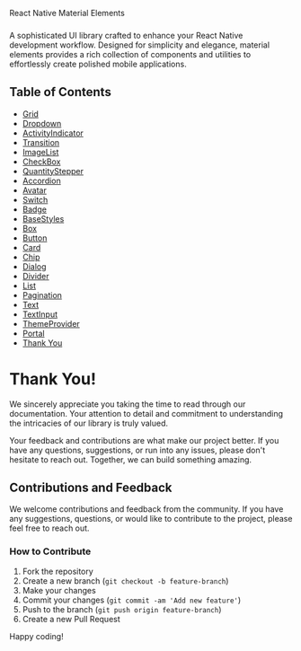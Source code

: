React Native Material Elements

###

A sophisticated UI library crafted to enhance your React Native development workflow. Designed for simplicity and elegance, material elements provides a rich collection of components and utilities to effortlessly create polished mobile applications.

## Table of Contents

- [Grid](https://github.com/material-elements/react-native-material-elements/blob/master/docs/components/grid.md)
- [Dropdown](https://github.com/material-elements/react-native-material-elements/blob/master/docs/components/drop-down.md)
- [ActivityIndicator](https://github.com/material-elements/react-native-material-elements/blob/master/docs/components/activity-indicator.md)
- [Transition](https://github.com/material-elements/react-native-material-elements/blob/master/docs/components/transition.md)
- [ImageList](https://github.com/material-elements/react-native-material-elements/blob/master/docs/components/image-list.md)
- [CheckBox](https://github.com/material-elements/react-native-material-elements/blob/master/docs/components/check-box.md)
- [QuantityStepper](https://github.com/material-elements/react-native-material-elements/blob/master/docs/components/quantity-stepper.md)
- [Accordion](https://github.com/material-elements/react-native-material-elements/blob/master/docs/components/accordion.md)
- [Avatar](https://github.com/material-elements/react-native-material-elements/blob/master/docs/components/avatar.md)
- [Switch](https://github.com/material-elements/react-native-material-elements/blob/master/docs/components/switch.md)
- [Badge](https://github.com/material-elements/react-native-material-elements/blob/master/docs/components/badge.md)
- [BaseStyles](https://github.com/material-elements/react-native-material-elements/blob/master/docs/components/base-styles.md)
- [Box](https://github.com/material-elements/react-native-material-elements/blob/master/docs/components/box.md)
- [Button](https://github.com/material-elements/react-native-material-elements/blob/master/docs/components/button.md)
- [Card](https://github.com/material-elements/react-native-material-elements/blob/master/docs/components/card.md)
- [Chip](https://github.com/material-elements/react-native-material-elements/blob/master/docs/components/chip.md)
- [Dialog](https://github.com/material-elements/react-native-material-elements/blob/master/docs/components/dialog.md)
- [Divider](https://github.com/material-elements/react-native-material-elements/blob/master/docs/components/divider.md)
- [List](https://github.com/material-elements/react-native-material-elements/blob/master/docs/components/list.md)
- [Pagination](https://github.com/material-elements/react-native-material-elements/blob/master/docs/components/pagination.md)
- [Text](https://github.com/material-elements/react-native-material-elements/blob/master/docs/components/text.md)
- [TextInput](https://github.com/material-elements/react-native-material-elements/blob/master/docs/components/text-input.md)
- [ThemeProvider](https://github.com/material-elements/react-native-material-elements/blob/master/docs/components/theme-provider.md)
- [Portal](https://github.com/material-elements/react-native-material-elements/blob/master/docs/components/portal.md)
- [Thank You](#thank-you)

# Thank You!

We sincerely appreciate you taking the time to read through our documentation. Your attention to detail and commitment to understanding the intricacies of our library is truly valued.

Your feedback and contributions are what make our project better. If you have any questions, suggestions, or run into any issues, please don't hesitate to reach out. Together, we can build something amazing.

## Contributions and Feedback

We welcome contributions and feedback from the community. If you have any suggestions, questions, or would like to contribute to the project, please feel free to reach out.

### How to Contribute

1. Fork the repository
2. Create a new branch (`git checkout -b feature-branch`)
3. Make your changes
4. Commit your changes (`git commit -am 'Add new feature'`)
5. Push to the branch (`git push origin feature-branch`)
6. Create a new Pull Request

Happy coding!
